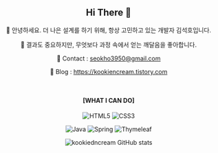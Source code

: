 <div align="center">
  
## Hi There 👋

<!--
**kookiedncream/kookiedncream** is a ✨ _special_ ✨ repository because its `README.md` (this file) appears on your GitHub profile.

Here are some ideas to get you started:

- 🔭 I’m currently working on ...
- 🌱 I’m currently learning ...
- 👯 I’m looking to collaborate on ...
- 🤔 I’m looking for help with ...
- 💬 Ask me about ...
- 📫 How to reach me: ...
- 😄 Pronouns: ...
- ⚡ Fun fact: ...
-->
🔎 안녕하세요. 더 나은 설계를 하기 위해, 항상 고민하고 있는 개발자 김석호입니다.


🍎 결과도 중요하지만, 무엇보다 과정 속에서 얻는 깨달음을 좋아합니다.


💌 Contact : seokho3950@gmail.com

🏅 Blog : https://kookiencream.tistory.com


<br/>

#### [WHAT I CAN DO]

![HTML5](https://img.shields.io/badge/html5-%23E34F26.svg?style=flat&logo=html5&logoColor=white)
![CSS3](https://img.shields.io/badge/css3-%231572B6.svg?style=flat&logo=css3&logoColor=white)

![Java](https://img.shields.io/badge/java-%23ED8B00.svg?style=flat&logo=java&logoColor=white)
![Spring](https://img.shields.io/badge/spring-%236DB33F.svg?style=flat&logo=spring&logoColor=white)
![Thymeleaf](https://img.shields.io/badge/Thymeleaf-%23005C0F.svg?style=flat&logo=Thymeleaf&logoColor=white)



![kookiedncream GitHub stats](https://github-readme-stats.vercel.app/api?username=kookiedncream&theme=material-palenight&show_icons=true)
</div>
